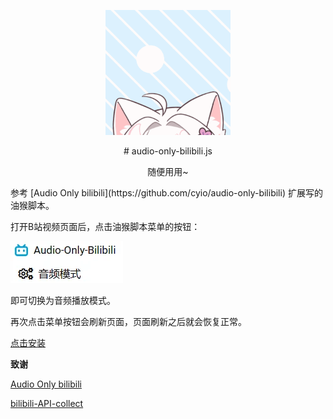 <p align="center">
	<img src="images/head.gif" width="200" height="200">
</p>

<div align="center">
# audio-only-bilibili.js

随便用用~
</div>
参考 [Audio Only bilibili](https://github.com/cyio/audio-only-bilibili) 扩展写的油猴脚本。

打开B站视频页面后，点击油猴脚本菜单的按钮：

![menu](images/menu.webp)

即可切换为音频播放模式。

再次点击菜单按钮会刷新页面，页面刷新之后就会恢复正常。

[点击安装]()

**致谢**

[Audio Only bilibili](https://github.com/cyio/audio-only-bilibili)

[bilibili-API-collect](https://github.com/SocialSisterYi/bilibili-API-collect)
